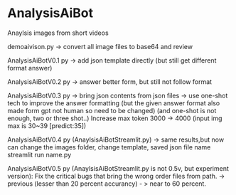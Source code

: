 # AnalysisAiBot
Anaylsis images from short videos


demoaivison.py -> convert all image files to base64 and review

AnalysisAiBotV0.1 py -> add json template directly (but still get different format answer)

AnalysisAiBotV0.2 py  -> answer better form, but still not follow format

AnalysisAiBotV0.3 py  -> bring json contents from json files
                      -> use one-shot tech to improve the answer formatting 
                        (but the given answer format also made form gpt not human so need to be changed)
                        (and one-shot is not enough, two or three shot..)
                        Increase max token 3000 -> 4000
                        (input img max is 30~39 [predict:35])

AnalysisAiBotV0.4 py (AnaylsisAiBotStreamlit.py) -> same results,but now can change the images folder, change template, saved json file name
  streamlit run name.py



AnalysisAiBotV0.5 py (AnaylsisAiBotStreamlit.py is not 0.5v, but experiment version):
Fix the critical bugs that bring the wrong order files from path. ->  previous (lesser than 20 percent accurancy) - > near to 60 percent.